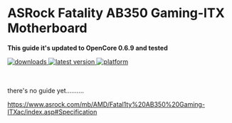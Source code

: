 # ASRock Fatality AB350 Gaming-ITX Motherboard

**This guide it's updated to OpenCore 0.6.9 and tested**

<!-- shields -->
<div>
    <!-- downloads -->
    <a href="https://github.com/RobyRew/ASRock_Fatality_AB350_Gaming-ITX_Hackintosh_OpenCore/releases">
        <img src="https://img.shields.io/github/downloads/RobyRew/ASRock_Fatality_AB350_Gaming-ITX_Hackintosh_OpenCore/total" alt="downloads"/>
    </a>
    <!-- version -->
    <a href="https://github.com/RobyRew/ASRock_Fatality_AB350_Gaming-ITX_Hackintosh_OpenCore/releases/latest">
        <img src="https://img.shields.io/github/release/RobyRew/ASRock_Fatality_AB350_Gaming-ITX_Hackintosh_OpenCore.svg" alt="latest version"/>
    </a>
    <!-- platform -->
    <a href="https://github.com/RobyRew/ASRock_Fatality_AB350_Gaming-ITX_Hackintosh_OpenCore">
        <img src="https://img.shields.io/badge/platform-macOS-lightgrey.svg" alt="platform"/>
    </a>
</div>
</br></br>

there's no guide yet..........

https://www.asrock.com/mb/AMD/Fatal1ty%20AB350%20Gaming-ITXac/index.asp#Specification
